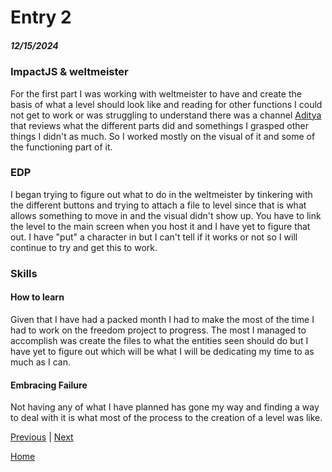 # Entry 2
##### 12/15/2024

### ImpactJS & weltmeister
For the first part I was working with weltmeister to have and create the basis of what a level should look like and reading for other functions I could not get to work or was struggling to understand there was a channel [Aditya](https://www.youtube.com/@fierce10) that reviews what the different parts did and somethings I grasped other things I didn't as much. So I worked mostly on the visual of it and some of the functioning part of it.

### EDP
I began trying to figure out what to do in the weltmeister by tinkering with the different buttons and trying to attach a file to level since that is what allows something to move in and the visual didn't show up. You have to link the level to the main screen when you host it and I have yet to figure that out. I have "put" a character in but I can't tell if it works or not so I will continue to try and get this to work.

### Skills
#### How to learn
Given that I have had a packed month I had to make the most of the time I had to work on the freedom project to progress. The most I managed to accomplish was create the files to what the entities seen should do but I have yet to figure out which will be what I will be dedicating my time to as much as I can.
#### Embracing Failure
Not having any of what I have planned has gone my way and finding a way to deal with it is what most of the process to the creation of a level was like. 

[Previous](entry01.md) | [Next](entry03.md)

[Home](../README.md)
